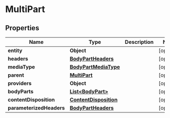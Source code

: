 # MultiPart

## Properties
Name | Type | Description | Notes
------------ | ------------- | ------------- | -------------
**entity** | **Object** |  |  [optional]
**headers** | [**BodyPartHeaders**](BodyPartHeaders.md) |  |  [optional]
**mediaType** | [**BodyPartMediaType**](BodyPartMediaType.md) |  |  [optional]
**parent** | [**MultiPart**](MultiPart.md) |  |  [optional]
**providers** | **Object** |  |  [optional]
**bodyParts** | [**List&lt;BodyPart&gt;**](BodyPart.md) |  |  [optional]
**contentDisposition** | [**ContentDisposition**](ContentDisposition.md) |  |  [optional]
**parameterizedHeaders** | [**BodyPartHeaders**](BodyPartHeaders.md) |  |  [optional]
